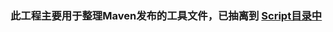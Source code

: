 ### 此工程主要用于整理Maven发布的工具文件，已抽离到 [Script目录中](https://github.com/SevenNight2012/MyScript/blob/master/publish/README.md)
